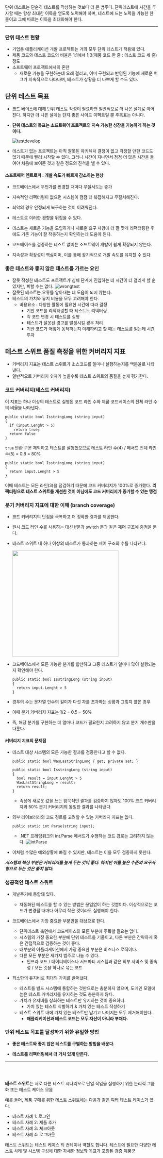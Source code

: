 단위 테스트는 단순히 테스트를 작성하는 것보다 더 큰 범주다.
단위테스트에 시간을 투자할 때는 항상 최대한 이득을 얻도록 노력해야 하며, 테스트에 드는 노력을 가능한 한 줄이고 그에 따르는 이득을 최대화해야 한다.

---

### 단위 테스트 현황

- 기업용 애플리케이션 개발 프로젝트는 거의 모두 단위 테스트가 적용돼 있다.
- 제품 코드와 테스트 코드의 비율은 1:1에서 1:3(제품 코드 한 줄 : 테스트 코드 세 줄) 정도
- 소프트웨어 프로젝트에서의 혼란
  - 새로운 기능을 구현하는데 오래 걸리고, 이미 구현되고 반영된 기능에 새로운 버그가 지속적으로 나타나며, 테스트가 상황을 더 나쁘게 할 수도 있다.

## 단위 테스트 목표

- 코드 베이스에 대해 단위 테스트 작성이 필요하면 일반적으로 더 나은 설계로 이어진다. 하지만 더 나은 설계는 단지 좋은 사이드 이펙트일 뿐 주목표는 아니다.
- **단위 테스트의 목표는 소프트웨어 프로젝트의 지속 가능한 성장을 가능하게 하는 것이다.**

  ![testdevelop](https://github.com/zhwltlr/TestCode-Study/assets/100506719/b49696d8-f056-42a5-83e7-2fe4b50e85d1)

- 테스트가 없는 프로젝트는 아직 잘못된 아키텍처 결정이 없고 걱정할 만한 코드도 없기 때문에 빨리 시작할 수 있다. 그러나 시간이 지나면서 점점 더 많은 시간을 들여야 처음에 보여준 것과 같은 정도의 진척을 낼 수 있다.

#### 소프트웨어 엔트로피 : 개발 속도가 빠르게 감소하는 현상

- 코드베이스에서 무언가를 변경할 때마다 무질서도는 증가
- 지속적인 리팩터링이 없으면 시스템이 점점 더 복잡해지고 무질서해진다.
- 최악의 경우 안정되게 복구하는 것이 어려워진다.

- 테스트로 이러한 경향을 뒤집을 수 있다.
- 테스트는 새로운 기능을 도입하거나 새로운 요구 사항에 더 잘 맞게 리팩터링한 후에도 기존 기능이 잘 작동하는지 확인하는데 도움이 된다.
- 코드베이스를 검증하는 테스트 없이는 소프트웨어 개발이 쉽게 확장되지 않는다.
- 지속성과 확장성이 핵심이며, 이를 통해 장기적으로 개발 속도를 유지할 수 있다.

### 좋은 테스트와 좋지 않은 테스트를 가르는 요인

- 잘못 작성한 테스트도 프로젝트가 침체 단계에 진입하는 데 시간이 더 걸리게 할 순 있지만, 피할 수는 없다.
  ![wrongtest](https://github.com/zhwltlr/TestCode-Study/assets/100506719/415779c4-4df1-4eb2-bd3a-5aad9c2d91d4)
- 잘못된 테스트는 오류를 알아내는 데 도움이 되지 않는다.
- 테스트의 가치와 유지 비용을 모두 고려해야 한다.
  - 비용요소 : 다양한 활동에 필요한 시간에 따라 결정
    - 기반 코드를 리팩터링할 때 테스트도 리택터링
    - 각 코드 변경 시 테스트를 실행
    - 테스트가 잘못된 경고를 발생시킬 경우 처리
    - 기반 코드가 어떻게 동작하는지 이해하려고 할 때는 테스트를 읽는데 시간 투자

## 테스트 스위트 품질 측정을 위한 커버리지 지표

- 커버리지 지표는 테스트 스위트가 소스코드를 얼마나 실행하는지를 백분율로 나타낸다.
- 일반적으로 커버리지 숫자가 높을수록 테스트 스위트의 품질을 높게 평가한다.

### 코드 커버리지(테스트 커버리지)

이 지표는 하나 이상의 테스트로 실행된 코드 라인 수와 제품 코드베이스의 전체 라인 수의 비율을 나타낸다.

```
public static bool IsstringLong (string input)
{
  if (input.Lenght > 5)
    return true;
  return false
}
```

`true` 반환 구문 제외하고 테스트를 실행했으므로 테스트 라인 수(4) / 메서드 전체 라인 수(5) = 0.8 = 80%

```
public static bool IsstringLong (string input)
{
  return input.Lenght > 5
}
```

이때 테스트는 모든 라인(3)을 점검하기 때문에 코드 커버리지가 100%로 증가했다.
**리팩터링으로 테스트 스위트를 개선한 것이 아님에도 코드 커버리지가 증가할 수 있는 맹점**

### 분기 커버리지 지표에 대한 이해 (branch coverage)

- 코드 커버리지의 단점을 극복하고 더 정확한 결과를 제공한다.
- 원시 코드 라인 수를 사용하는 대신 if문과 switch 문과 같은 제어 구조에 중점을 둔다.
- 테스트 스위트 내 하나 이상의 테스트가 통과하는 제어 구조의 수를 나타낸다.

  <img src="https://github.com/zhwltlr/TestCode-Study/assets/100506719/9002e382-671e-4441-9fe5-173097f7a6de"  width="350" />

- 코드베이스에서 모든 가능한 분기를 합산하고 그중 테스트가 얼마나 많이 실행되는지 확인해야 한다.

  ```
  public static bool IsstringLong (string input)
  {
    return input.Lenght > 5
  }
  ```

- 경우의 수는 문자열 인수의 길이가 다섯 자를 초과하는 상황과 그렇지 않은 경우
- 이때 분기 커버리지 지표는 1/2 = 0.5 = 50%
- 즉, 해당 분기를 구현하는 데 얼마나 코드가 필요한지 고려하지 않고 분기 개수만을 다룬다.

#### 커버리지 지표의 문제점

- 테스트 대상 시스템의 모든 가능한 결과를 검증한다고 할 수 없다.

  ```
  public static bool WasLastStringLong { get; private set; }

  public static bool IsstringLong (string input)
  {
    bool result = input.Lenght > 5
    WasLastStringLong = result;
    return result;
  }
  ```

  - 속성에 새로운 값을 쓰는 암묵적인 결과를 검증하지 않아도 100% 코드 커버리지와 50% 분기 커버리지의 동일한 결과를 나타낸다.

- 외부 라이브러리의 코드 경로를 고려할 수 있는 커버리지 지표는 없다.

  ```
  public static int Parse(string input);
  ```

  - .NET 프레임워크의 int.Parse 메서드가 수행하는 코드 경로는 고려하지 않는다.
    ![intParse](https://github.com/zhwltlr/TestCode-Study/assets/100506719/1cf799cd-df99-4063-bbe5-ff35660c78be)

- 이처럼 수많은 예외상황에 빠질 수 있지만, 테스트는 이를 모두 검증하지 못한다.

**_시스템의 핵심 부분은 커버리지를 높게 두는 것이 좋다. 하지만 이를 높은 수준의 요구사항으로 두는 것은 좋지 않다._**

### 성공적인 테스트 스위트

- 개발주기에 통합돼 있다.

  - 자동화된 테스트를 할 수 있는 방법은 끊임없이 하는 것뿐이다. 이상적으로는 코드가 변경될 때마다 아무리 작은 것이라도 실행해야 한다.

- 코드베이스에서 가장 중요한 부분만을 대상으로 한다.

  - 단위테스트 측면에서 코드베이스의 모든 부분에 주목할 필요는 없다.
  - 시스템의 가장 중요한 부분에 단위 테스트를 기울이고, 다른 부분은 간략하게 혹은 간접적으로 검증하는 것이 좋다.
  - 대부분의 어플리케이션에서 가장 중요한 부분은 비즈니스 로직이다.
  - 다른 모든 부분은 세가지 범주로 나눌 수 있다.
    - 인프라 코드 / 데이터베이스나 서드파티 시스템과 같은 외부 서비스 및 종속성 / 모든 것을 하나로 묶는 코드

- 최소한의 유지비로 최대의 가치를 끌어낸다.
  - 테스트를 빌드 시스템에 통합하는 것만으로는 충분하지 않으며, 도메인 모델에 높은 테스트 커버리지를 유지하는 것도 충분하지 않다.
  - 가치가 유지비를 상회하는 테스트만 유지하는 것이 중요하다.
    - 가치 있는 테스트 식별하기 & 가치 있는 테스트 작성하기
  - 테스트 스위트 내에 가치 있는 테스트만 남기고 나머지는 모두 제거해야한다.
    - **애플리케이션과 테스트 코드는 모두 자산이 아니라 부채다.**

### 단위 테스트 목표를 달성하기 위한 유일한 방법

- **좋은 테스트와 좋지 않은 테스트를 구별하는 방법을 배운다.**

- **테스트를 리팩터링해서 더 가치 있게 만든다.**

---

<br />
<br />

**테스트 스위트**는 서로 다른 테스트 시나리오로 단일 작업을 실행하기 위한 논리적 그룹화 또는 테스트 케이스 모음

예를 들어, 제품 구매를 위한 테스트 스위트에는 다음과 같은 여러 테스트 케이스가 있다.

- 테스트 사례 1: 로그인
- 테스트 사례 2: 제품 추가
- 테스트 사례 3: 체크아웃
- 테스트 사례 4: 로그아웃

테스트 스위트는 테스트 케이스 의 컨테이너 역할도 합니다. 테스트에 필요한 다양한 테스트 사례 및 시스템 구성에 대한 자세한 정보와 목표가 포함된 검증 제품군

